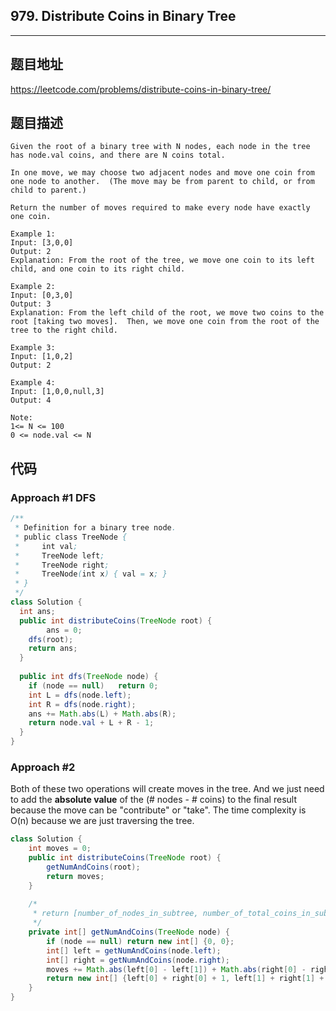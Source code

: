## 979. Distribute Coins in Binary Tree

----
## 题目地址

https://leetcode.com/problems/distribute-coins-in-binary-tree/

## 题目描述
```
Given the root of a binary tree with N nodes, each node in the tree has node.val coins, and there are N coins total.

In one move, we may choose two adjacent nodes and move one coin from one node to another.  (The move may be from parent to child, or from child to parent.)

Return the number of moves required to make every node have exactly one coin.

Example 1:
Input: [3,0,0]
Output: 2
Explanation: From the root of the tree, we move one coin to its left child, and one coin to its right child.

Example 2:
Input: [0,3,0]
Output: 3
Explanation: From the left child of the root, we move two coins to the root [taking two moves].  Then, we move one coin from the root of the tree to the right child.

Example 3:
Input: [1,0,2]
Output: 2

Example 4:
Input: [1,0,0,null,3]
Output: 4
 
Note:
1<= N <= 100
0 <= node.val <= N
```

## 代码

### Approach #1 DFS

```java
/**
 * Definition for a binary tree node.
 * public class TreeNode {
 *     int val;
 *     TreeNode left;
 *     TreeNode right;
 *     TreeNode(int x) { val = x; }
 * }
 */
class Solution {
  int ans;
  public int distributeCoins(TreeNode root) {
		ans = 0;
    dfs(root);
    return ans;
  }
  
  public int dfs(TreeNode node) {
    if (node == null)	return 0;
    int L = dfs(node.left);
    int R = dfs(node.right);
    ans += Math.abs(L) + Math.abs(R);
    return node.val + L + R - 1;
  }
}
```

### Approach #2 

Both of these two operations will create moves in the tree. And we just need to add the **absolute value** of the (# nodes - # coins) to the final result because the move can be "contribute" or "take". The time complexity is O(n) because we are just traversing the tree.

```java
class Solution {
    int moves = 0;
    public int distributeCoins(TreeNode root) {
        getNumAndCoins(root);
        return moves;
    }
    
    /*
     * return [number_of_nodes_in_subtree, number_of_total_coins_in_subtree]
     */
    private int[] getNumAndCoins(TreeNode node) {
        if (node == null) return new int[] {0, 0};
        int[] left = getNumAndCoins(node.left);
        int[] right = getNumAndCoins(node.right);
        moves += Math.abs(left[0] - left[1]) + Math.abs(right[0] - right[1]);
        return new int[] {left[0] + right[0] + 1, left[1] + right[1] + node.val};
    }
}
```















